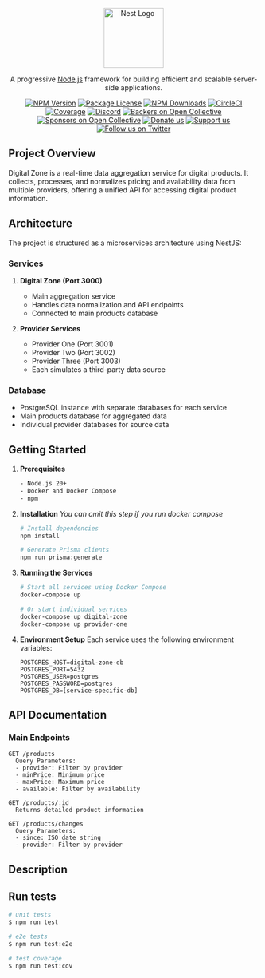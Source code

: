 <p align="center">
  <a href="http://nestjs.com/" target="blank"><img src="https://nestjs.com/img/logo-small.svg" width="120" alt="Nest Logo" /></a>
</p>

[circleci-image]: https://img.shields.io/circleci/build/github/nestjs/nest/master?token=abc123def456
[circleci-url]: https://circleci.com/gh/nestjs/nest

  <p align="center">A progressive <a href="http://nodejs.org" target="_blank">Node.js</a> framework for building efficient and scalable server-side applications.</p>
    <p align="center">
<a href="https://www.npmjs.com/~nestjscore" target="_blank"><img src="https://img.shields.io/npm/v/@nestjs/core.svg" alt="NPM Version" /></a>
<a href="https://www.npmjs.com/~nestjscore" target="_blank"><img src="https://img.shields.io/npm/l/@nestjs/core.svg" alt="Package License" /></a>
<a href="https://www.npmjs.com/~nestjscore" target="_blank"><img src="https://img.shields.io/npm/dm/@nestjs/common.svg" alt="NPM Downloads" /></a>
<a href="https://circleci.com/gh/nestjs/nest" target="_blank"><img src="https://img.shields.io/circleci/build/github/nestjs/nest/master" alt="CircleCI" /></a>
<a href="https://coveralls.io/github/nestjs/nest?branch=master" target="_blank"><img src="https://coveralls.io/repos/github/nestjs/nest/badge.svg?branch=master#9" alt="Coverage" /></a>
<a href="https://discord.gg/G7Qnnhy" target="_blank"><img src="https://img.shields.io/badge/discord-online-brightgreen.svg" alt="Discord"/></a>
<a href="https://opencollective.com/nest#backer" target="_blank"><img src="https://opencollective.com/nest/backers/badge.svg" alt="Backers on Open Collective" /></a>
<a href="https://opencollective.com/nest#sponsor" target="_blank"><img src="https://opencollective.com/nest/sponsors/badge.svg" alt="Sponsors on Open Collective" /></a>
  <a href="https://paypal.me/kamilmysliwiec" target="_blank"><img src="https://img.shields.io/badge/Donate-PayPal-ff3f59.svg" alt="Donate us"/></a>
    <a href="https://opencollective.com/nest#sponsor"  target="_blank"><img src="https://img.shields.io/badge/Support%20us-Open%20Collective-41B883.svg" alt="Support us"></a>
  <a href="https://twitter.com/nestframework" target="_blank"><img src="https://img.shields.io/twitter/follow/nestframework.svg?style=social&label=Follow" alt="Follow us on Twitter"></a>
</p>
  <!--[![Backers on Open Collective](https://opencollective.com/nest/backers/badge.svg)](https://opencollective.com/nest#backer)
  [![Sponsors on Open Collective](https://opencollective.com/nest/sponsors/badge.svg)](https://opencollective.com/nest#sponsor)-->

## Project Overview

Digital Zone is a real-time data aggregation service for digital products. It collects, processes, and normalizes pricing and availability data from multiple providers, offering a unified API for accessing digital product information.

## Architecture

The project is structured as a microservices architecture using NestJS:

### Services
1. **Digital Zone (Port 3000)**
   - Main aggregation service
   - Handles data normalization and API endpoints
   - Connected to main products database

2. **Provider Services**
   - Provider One (Port 3001)
   - Provider Two (Port 3002)
   - Provider Three (Port 3003)
   - Each simulates a third-party data source

### Database
- PostgreSQL instance with separate databases for each service
- Main products database for aggregated data
- Individual provider databases for source data

## Getting Started

1. **Prerequisites**
   ```bash
   - Node.js 20+
   - Docker and Docker Compose
   - npm
   ```

2. **Installation**
*You can omit this step if you run docker compose*
   ```bash
   # Install dependencies
   npm install

   # Generate Prisma clients
   npm run prisma:generate
   ```

3. **Running the Services**
   ```bash
   # Start all services using Docker Compose
   docker-compose up

   # Or start individual services
   docker-compose up digital-zone
   docker-compose up provider-one
   ```

4. **Environment Setup**
   Each service uses the following environment variables:
   ```
   POSTGRES_HOST=digital-zone-db
   POSTGRES_PORT=5432
   POSTGRES_USER=postgres
   POSTGRES_PASSWORD=postgres
   POSTGRES_DB=[service-specific-db]
   ```

## API Documentation

### Main Endpoints

```
GET /products
  Query Parameters:
  - provider: Filter by provider
  - minPrice: Minimum price
  - maxPrice: Maximum price
  - available: Filter by availability

GET /products/:id
  Returns detailed product information

GET /products/changes
  Query Parameters:
  - since: ISO date string
  - provider: Filter by provider
```

## Description



## Run tests

```bash
# unit tests
$ npm run test

# e2e tests
$ npm run test:e2e

# test coverage
$ npm run test:cov
```